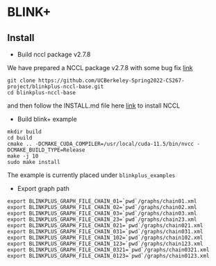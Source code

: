 # BLINK+



## Install

* Build nccl package v2.7.8

We have prepared a NCCL package v2.7.8 with some bug fix [link](https://github.com/UCBerkeley-Spring2022-CS267-project/blinkplus-nccl-base)

```shell
git clone https://github.com/UCBerkeley-Spring2022-CS267-project/blinkplus-nccl-base.git
cd blinkplus-nccl-base
```

and then follow the INSTALL.md file here [link](https://github.com/UCBerkeley-Spring2022-CS267-project/blinkplus-nccl-base/blob/blinkplus_base_v2.7.8/INSTALL.md) to install NCCL

* Build blink+ example
```shell
mkdir build
cd build
cmake .. -DCMAKE_CUDA_COMPILER=/usr/local/cuda-11.5/bin/nvcc -DCMAKE_BUILD_TYPE=Release
make -j 10
sudo make install
```

The example is currently placed under `blinkplus_examples`


* Export graph path

```shell
export BLINKPLUS_GRAPH_FILE_CHAIN_01=`pwd`/graphs/chain01.xml
export BLINKPLUS_GRAPH_FILE_CHAIN_02=`pwd`/graphs/chain02.xml
export BLINKPLUS_GRAPH_FILE_CHAIN_03=`pwd`/graphs/chain03.xml
export BLINKPLUS_GRAPH_FILE_CHAIN_23=`pwd`/graphs/chain23.xml
export BLINKPLUS_GRAPH_FILE_CHAIN_021=`pwd`/graphs/chain021.xml
export BLINKPLUS_GRAPH_FILE_CHAIN_031=`pwd`/graphs/chain031.xml
export BLINKPLUS_GRAPH_FILE_CHAIN_102=`pwd`/graphs/chain102.xml
export BLINKPLUS_GRAPH_FILE_CHAIN_123=`pwd`/graphs/chain123.xml
export BLINKPLUS_GRAPH_FILE_CHAIN_0321=`pwd`/graphs/chain0321.xml
export BLINKPLUS_GRAPH_FILE_CHAIN_0123=`pwd`/graphs/chain0123.xml
```
